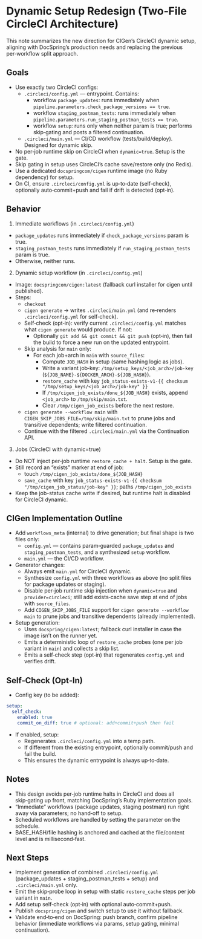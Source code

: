 # Dynamic Setup Redesign (Two‑File CircleCI Architecture)

This note summarizes the new direction for CIGen’s CircleCI dynamic setup, aligning with DocSpring’s production needs and replacing the previous per‑workflow split approach.

## Goals

- Use exactly two CircleCI configs:
  - `.circleci/config.yml` — entrypoint. Contains:
    - workflow `package_updates`: runs immediately when `pipeline.parameters.check_package_versions == true`.
    - workflow `staging_postman_tests`: runs immediately when `pipeline.parameters.run_staging_postman_tests == true`.
    - workflow `setup`: runs only when neither param is true; performs skip‑gating and posts a filtered continuation.
  - `.circleci/main.yml` — CI/CD workflow (tests/build/deploy). Designed for dynamic skip.
- No per‑job runtime skip on CircleCI when `dynamic=true`. Setup is the gate.
- Skip gating in setup uses CircleCI’s cache save/restore only (no Redis).
- Use a dedicated `docspringcom/cigen` runtime image (no Ruby dependency) for setup.
- On CI, ensure `.circleci/config.yml` is up‑to‑date (self‑check), optionally auto‑commit+push and fail if drift is detected (opt‑in).

## Behavior

1. Immediate workflows (in `.circleci/config.yml`)

- `package_updates` runs immediately if `check_package_versions` param is true.
- `staging_postman_tests` runs immediately if `run_staging_postman_tests` param is true.
- Otherwise, neither runs.

2. Dynamic setup workflow (in `.circleci/config.yml`)

- Image: `docspringcom/cigen:latest` (fallback curl installer for cigen until published).
- Steps:
  - `checkout`
  - `cigen generate` → writes `.circleci/main.yml` (and re‑renders `.circleci/config.yml` for self‑check).
  - Self‑check (opt‑in): verify current `.circleci/config.yml` matches what `cigen generate` would produce. If not:
    - Optionally `git add && git commit && git push` (opt‑in), then fail the build to force a new run on the updated entrypoint.
  - Skip analysis for `main` only:
    - For each job+arch in `main` with `source_files`:
      - Compute `JOB_HASH` in setup (same hashing logic as jobs).
      - Write a variant job‑key: `/tmp/setup_keys/<job_arch>/job-key` (`${JOB_NAME}-${DOCKER_ARCH}-${JOB_HASH}`).
      - `restore_cache` with key `job_status-exists-v1-{{ checksum "/tmp/setup_keys/<job_arch>/job-key" }}`
      - If `/tmp/cigen_job_exists/done_${JOB_HASH}` exists, append `<job_arch>` to `/tmp/skip/main.txt`.
      - Clear `/tmp/cigen_job_exists` before the next restore.
  - `cigen generate --workflow main` with `CIGEN_SKIP_JOBS_FILE=/tmp/skip/main.txt` to prune jobs and transitive dependents; write filtered continuation.
  - Continue with the filtered `.circleci/main.yml` via the Continuation API.

3. Jobs (CircleCI with dynamic=true)

- Do NOT inject per‑job runtime `restore_cache + halt`. Setup is the gate.
- Still record an “exists” marker at end of job:
  - touch `/tmp/cigen_job_exists/done_${JOB_HASH}`
  - `save_cache` with key `job_status-exists-v1-{{ checksum "/tmp/cigen_job_status/job-key" }}`; paths `/tmp/cigen_job_exists`
- Keep the job-status cache write if desired, but runtime halt is disabled for CircleCI dynamic.

## CIGen Implementation Outline

- Add `workflows_meta` (internal) to drive generation; but final shape is two files only:
  - `config.yml` — contains param‑guarded `package_updates` and `staging_postman_tests`, and a synthesized `setup` workflow.
  - `main.yml` — the CI/CD workflow.
- Generator changes:
  - Always emit `main.yml` for CircleCI dynamic.
  - Synthesize `config.yml` with three workflows as above (no split files for package updates or staging).
  - Disable per‑job runtime skip injection when `dynamic=true` and `provider=circleci`; still add exists‑cache save step at end of jobs with `source_files`.
  - Add `CIGEN_SKIP_JOBS_FILE` support for `cigen generate --workflow main` to prune jobs and transitive dependents (already implemented).
- Setup generation:
  - Uses `docspring/cigen:latest`; fallback curl installer in case the image isn’t on the runner yet.
  - Emits a deterministic loop of `restore_cache` probes (one per job variant in `main`) and collects a skip list.
  - Emits a self‑check step (opt‑in) that regenerates `config.yml` and verifies drift.

## Self‑Check (Opt‑In)

- Config key (to be added):

```yaml
setup:
  self_check:
    enabled: true
    commit_on_diff: true # optional: add+commit+push then fail
```

- If enabled, setup:
  - Regenerates `.circleci/config.yml` into a temp path.
  - If different from the existing entrypoint, optionally commit/push and fail the build.
  - This ensures the dynamic entrypoint is always up‑to‑date.

## Notes

- This design avoids per‑job runtime halts in CircleCI and does all skip‑gating up front, matching DocSpring’s Ruby implementation goals.
- “Immediate” workflows (package updates, staging postman) run right away via parameters; no hand‑off to setup.
- Scheduled workflows are handled by setting the parameter on the schedule.
- BASE_HASH/file hashing is anchored and cached at the file/content level and is millisecond‑fast.

## Next Steps

- Implement generation of combined `.circleci/config.yml` (package_updates + staging_postman_tests + setup) and `.circleci/main.yml` only.
- Emit the skip‑probe loop in setup with static `restore_cache` steps per job variant in `main`.
- Add setup self‑check (opt‑in) with optional auto‑commit+push.
- Publish `docspring/cigen` and switch setup to use it without fallback.
- Validate end‑to‑end on DocSpring: push branch, confirm pipeline behavior (immediate workflows via params, setup gating, minimal continuation).
